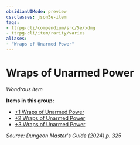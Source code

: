 ```yaml
---
obsidianUIMode: preview
cssclasses: json5e-item
tags:
- ttrpg-cli/compendium/src/5e/xdmg
- ttrpg-cli/item/rarity/varies
aliases: 
- "Wraps of Unarmed Power"
---
```

# Wraps of Unarmed Power
*Wondrous item*  



**Items in this group:**

- [+1 Wraps of Unarmed Power](Mechanics/items/1-wraps-of-unarmed-power-xdmg.md)
- [+2 Wraps of Unarmed Power](Mechanics/items/2-wraps-of-unarmed-power-xdmg.md)
- [+3 Wraps of Unarmed Power](Mechanics/items/3-wraps-of-unarmed-power-xdmg.md)

*Source: Dungeon Master's Guide (2024) p. 325*